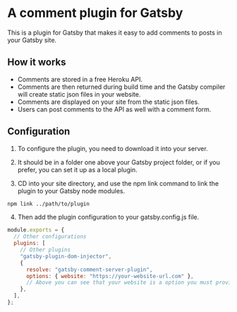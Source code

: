 # A comment plugin for Gatsby

This is a plugin for Gatsby that makes it easy to add comments to posts in your Gatsby site.

## How it works

- Comments are stored in a free Heroku API.
- Comments are then returned during build time and the Gatsby compiler will create static json files in your website.
- Comments are displayed on your site from the static json files.
- Users can post comments to the API as well with a comment form.

## Configuration

1. To configure the plugin, you need to download it into your server.
2. It should be in a folder one above your Gatsby project folder, or if you prefer, you can set it up as a local plugin.

3. CD into your site directory, and use the npm link command to link the plugin to your Gatsby node modules.

```bash
npm link ../path/to/plugin
```

4. Then add the plugin configuration to your gatsby.config.js file.

```javascript
module.exports = {
  // Other configurations
  plugins: [
    // Other plugins
    "gatsby-plugin-dom-injector",
    {
      resolve: "gatsby-comment-server-plugin",
      options: { website: "https://your-website-url.com" },
      // Above you can see that your website is a option you must provide.
    },
  ],
};
```
